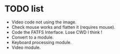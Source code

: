 # TODO list

- Video code not using the image.
- Check mouse works and flatten it (requires mouse).
- Code the FATFS Interface. Lose CWD I think !
- Convert to a module.
- Keyboard processing module.
- Video module.
